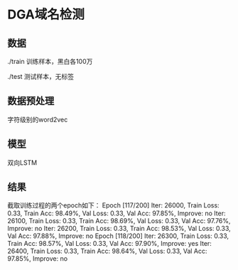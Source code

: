 # DGA域名检测
## 数据
./train 训练样本，黑白各100万

./test 测试样本，无标签

## 数据预处理
字符级别的word2vec
## 模型
双向LSTM
## 结果
截取训练过程的两个epoch如下：
Epoch [117/200]
Iter:  26000,  Train Loss:  0.33,  Train Acc: 98.49%,  Val Loss:  0.33,  Val Acc: 97.85%, Improve: no
Iter:  26100,  Train Loss:  0.33,  Train Acc: 98.69%,  Val Loss:  0.33,  Val Acc: 97.76%, Improve: no
Iter:  26200,  Train Loss:  0.33,  Train Acc: 98.53%,  Val Loss:  0.33,  Val Acc: 97.88%, Improve: no
Epoch [118/200]
Iter:  26300,  Train Loss:  0.33,  Train Acc: 98.57%,  Val Loss:  0.33,  Val Acc: 97.90%, Improve: yes
Iter:  26400,  Train Loss:  0.33,  Train Acc: 98.64%,  Val Loss:  0.33,  Val Acc: 97.85%, Improve: no